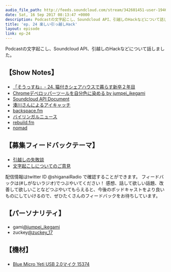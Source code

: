 ```yaml
---
audio_file_path: http://feeds.soundcloud.com/stream/342601451-user-194620696-ep-24.mp3
date: Sat, 16 Sep 2017 08:13:47 +0000
description: Podcastの文字起こし、Soundcloud API、引越しのHackなどについて話しました。
title: 'ep. 24 楽しい引っ越しHack'
layout: episode
link: ep-24
---
```


<p><span>Podcastの文字起こし、Soundcloud API、引越しのHackなどについて話しました。</span></p>
<h2>
  <p>【Show Notes】</p>
</h2>
<ul>
  <li><a href="https://soussune.com/episode/24" target="_blank">「そうっすね」- 24. 猫付きシェアハウスで暮らす新卒２年目</a></li>
  <li><a href="https://speakerdeck.com/jumtech/chromedeberotupaturuwozi-fen-se-niran-meru" target="_blank">Chromeデベロッパーツールを自分色に染める by jumpei_ikegami</a></li>
  <li><a href="https://developers.soundcloud.com/docs/api/sdks#javascript" target="_blank">Soundcloud API Document</a></li>
  <li><a href="https://twitter.com/llminatoll/status/906295273881612288/photo/1" target="_blank">湊川さんによるアイキャッチ</a></li>
  <li><a href="http://backspace.fm/" target="_blank">backspace.fm</a></li>
  <li><a href="http://bilingualnews.libsyn.com/" target="_blank">バイリンガルニュース</a></li>
  <li><a href="http://rebuild.fm/" target="_blank">rebuild.fm</a></li>
  <li><a href="https://nomad-a.jp/" target="_blank">nomad</a></li>
</ul>
<h2>
  <p>【募集フィードバックテーマ】</p>
</h2>
<ul>
  <li><a href="http://twitter.com/?status=%23%e3%81%97%e3%81%8c%e3%81%aa%e3%81%84%e3%83%a9%e3%82%b8%e3%82%aa" target="_blank">引越しの失敗談</a></li>
  <li><a href="http://twitter.com/?status=%23%e3%81%97%e3%81%8c%e3%81%aa%e3%81%84%e3%83%a9%e3%82%b8%e3%82%aa" target="_blank">文字起こしについてのご意見</a></li>
</ul>
<p><span>
  配信情報はtwitter ID @shiganaiRadio で確認することができます。
  フィードバックは(#しがないラジオ)でつぶやいてください！
  感想、話して欲しい話題、改善して欲しいことなどつぶやいてもらえると、今後のポッドキャストをより良いものにしていけるので、ぜひたくさんのフィードバックをお待ちしています。
</span></p>
<h2>
  <p>【パーソナリティ】</p>
</h2>
<ul>
    <li>gami<a href="https://twitter.com/search?q=%40jumpei_ikegami&src=typd&lang=ja" target="_blank">@jumpei_ikegami</a></li>
    <li>zuckey<a href="https://twitter.com/search?q=%40zuckey_17&src=typd&lang=ja" target="_blank">@zuckey_17</a></li>
</ul>
<h2>
  <p>【機材】</p>
</h2>
<ul>
    <li><a href="http://amzn.to/2tlkud3" target="_blank">Blue Micro Yeti USB 2.0マイク 15374</a></li>
</ul>
